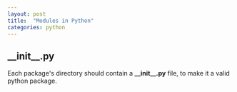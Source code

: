 ```yaml
---
layout: post
title:  "Modules in Python"
categories: python
---
```


## \_\_init\_\_.py
Each package's directory should contain a **\_\_init\_\_.py** file, to make it a valid python package.
